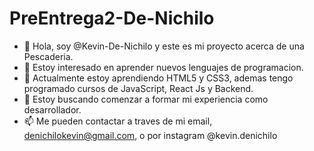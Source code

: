 # PreEntrega2-De-Nichilo
- 👋 Hola, soy @Kevin-De-Nichilo y este es mi proyecto acerca de una Pescaderia.
- 👀 Estoy interesado en aprender nuevos lenguajes de programacion.
- 🌱 Actualmente estoy aprendiendo HTML5 y CSS3, ademas tengo programado cursos de JavaScript, React Js y Backend.
- 💞️ Estoy buscando comenzar a formar mi experiencia como desarrollador.
- 📫 Me pueden contactar a traves de mi email, denichilokevin@gmail.com, o por instagram @kevin.denichilo

<!---
Kevin-De-Nichilo/Kevin-De-Nichilo es un ✨ repositorio especial ✨ porque es mi primer proyecto en Github.

--->
